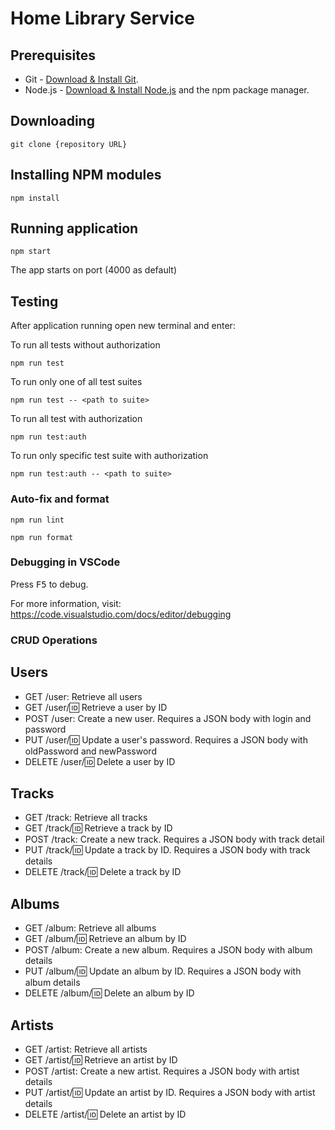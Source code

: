 # Home Library Service

## Prerequisites

- Git - [Download & Install Git](https://git-scm.com/downloads).
- Node.js - [Download & Install Node.js](https://nodejs.org/en/download/) and the npm package manager.

## Downloading

```
git clone {repository URL}
```

## Installing NPM modules

```
npm install
```

## Running application

```
npm start
```

The app starts on port (4000 as default)

## Testing

After application running open new terminal and enter:

To run all tests without authorization

```
npm run test
```

To run only one of all test suites

```
npm run test -- <path to suite>
```

To run all test with authorization

```
npm run test:auth
```

To run only specific test suite with authorization

```
npm run test:auth -- <path to suite>
```

### Auto-fix and format

```
npm run lint
```

```
npm run format
```

### Debugging in VSCode

Press <kbd>F5</kbd> to debug.

For more information, visit: https://code.visualstudio.com/docs/editor/debugging

### CRUD Operations

## Users

- GET /user: Retrieve all users
- GET /user/:id: Retrieve a user by ID
- POST /user: Create a new user. Requires a JSON body with login and password
- PUT /user/:id: Update a user's password. Requires a JSON body with oldPassword and newPassword
- DELETE /user/:id: Delete a user by ID

## Tracks

- GET /track: Retrieve all tracks
- GET /track/:id: Retrieve a track by ID
- POST /track: Create a new track. Requires a JSON body with track detail
- PUT /track/:id: Update a track by ID. Requires a JSON body with track details
- DELETE /track/:id: Delete a track by ID

## Albums

- GET /album: Retrieve all albums
- GET /album/:id: Retrieve an album by ID
- POST /album: Create a new album. Requires a JSON body with album details
- PUT /album/:id: Update an album by ID. Requires a JSON body with album details
- DELETE /album/:id: Delete an album by ID

## Artists

- GET /artist: Retrieve all artists
- GET /artist/:id: Retrieve an artist by ID
- POST /artist: Create a new artist. Requires a JSON body with artist details
- PUT /artist/:id: Update an artist by ID. Requires a JSON body with artist details
- DELETE /artist/:id: Delete an artist by ID

